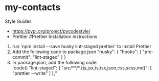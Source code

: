 # my-contacts
Style Guides
  * https://pypi.org/project/pycodestyle/
  * Prettier
#Prettier Installation instructions
   1.  run 'npm install --save husky lint-staged prettier' to install Prettier
   2. Add the following code to package.json
				"husky": {
          "hooks": {
            "pre-commit": "lint-staged"
          }
        }
   3. In package.json, add the following code  
        `code()
         "lint-staged": {
          "src/**/*.{js,jsx,ts,tsx,json,css,scss,md}": [
              "prettier --write"
            ]
          },''

